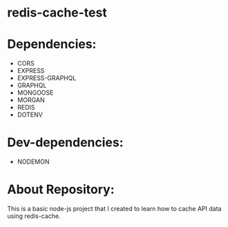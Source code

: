 # redis-cache-test

# Dependencies:
* CORS
* EXPRESS
* EXPRESS-GRAPHQL
* GRAPHQL
* MONGOOSE
* MORGAN
* REDIS
* DOTENV

# Dev-dependencies:
* NODEMON

# About Repository:
This is a basic node-js project that I created to learn how to cache API data using redis-cache.
